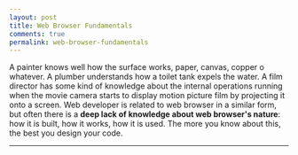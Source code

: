 ```yaml
---
layout: post
title: Web Browser Fundamentals
comments: true
permalink: web-browser-fundamentals
---
```


A painter knows well how the surface works, paper, canvas, copper o whatever.
A plumber understands how a toilet tank expels the water. A film director has 
some kind of knowledge about the internal operations running when the movie 
camera starts to display motion picture film by projecting it onto a screen.
Web developer is related to web browser in a similar form, but often there
is a **deep lack of knowledge about web browser's nature**: how it is built,
how it works, how it is used. The more you know about this, the best you
design your code.  

---


